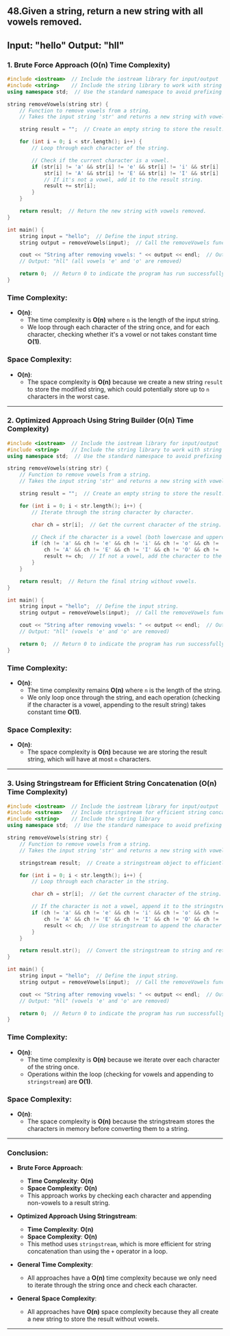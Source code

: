 ## 48.Given a string, return a new string with all vowels removed.
Input: "hello"
Output: "hll"
---

### **1. Brute Force Approach (O(n) Time Complexity)**

```cpp
#include <iostream>  // Include the iostream library for input/output
#include <string>    // Include the string library to work with string objects
using namespace std;  // Use the standard namespace to avoid prefixing std::

string removeVowels(string str) {
    // Function to remove vowels from a string.
    // Takes the input string 'str' and returns a new string with vowels removed.

    string result = "";  // Create an empty string to store the result.

    for (int i = 0; i < str.length(); i++) {  
        // Loop through each character of the string.

        // Check if the current character is a vowel.
        if (str[i] != 'a' && str[i] != 'e' && str[i] != 'i' && str[i] != 'o' && str[i] != 'u' &&
            str[i] != 'A' && str[i] != 'E' && str[i] != 'I' && str[i] != 'O' && str[i] != 'U') {
            // If it's not a vowel, add it to the result string.
            result += str[i];  
        }
    }

    return result;  // Return the new string with vowels removed.
}

int main() {
    string input = "hello";  // Define the input string.
    string output = removeVowels(input);  // Call the removeVowels function.

    cout << "String after removing vowels: " << output << endl;  // Output the result.
    // Output: "hll" (all vowels 'e' and 'o' are removed)

    return 0;  // Return 0 to indicate the program has run successfully.
}
```

### **Time Complexity**:  
- **O(n)**:  
  - The time complexity is **O(n)** where `n` is the length of the input string.  
  - We loop through each character of the string once, and for each character, checking whether it's a vowel or not takes constant time **O(1)**.

### **Space Complexity**:  
- **O(n)**:  
  - The space complexity is **O(n)** because we create a new string `result` to store the modified string, which could potentially store up to `n` characters in the worst case.

---

### **2. Optimized Approach Using String Builder (O(n) Time Complexity)**

```cpp
#include <iostream>  // Include the iostream library for input/output
#include <string>    // Include the string library to work with string objects
using namespace std;  // Use the standard namespace to avoid prefixing std::

string removeVowels(string str) {
    // Function to remove vowels from a string.
    // Takes the input string 'str' and returns a new string with vowels removed.

    string result = "";  // Create an empty string to store the result.

    for (int i = 0; i < str.length(); i++) {
        // Iterate through the string character by character.

        char ch = str[i];  // Get the current character of the string.

        // Check if the character is a vowel (both lowercase and uppercase).
        if (ch != 'a' && ch != 'e' && ch != 'i' && ch != 'o' && ch != 'u' &&
            ch != 'A' && ch != 'E' && ch != 'I' && ch != 'O' && ch != 'U') {
            result += ch;  // If not a vowel, add the character to the result string.
        }
    }

    return result;  // Return the final string without vowels.
}

int main() {
    string input = "hello";  // Define the input string.
    string output = removeVowels(input);  // Call the removeVowels function.

    cout << "String after removing vowels: " << output << endl;  // Output the result.
    // Output: "hll" (vowels 'e' and 'o' are removed)

    return 0;  // Return 0 to indicate the program has run successfully.
}
```

### **Time Complexity**:  
- **O(n)**:  
  - The time complexity remains **O(n)** where `n` is the length of the string.
  - We only loop once through the string, and each operation (checking if the character is a vowel, appending to the result string) takes constant time **O(1)**.

### **Space Complexity**:  
- **O(n)**:  
  - The space complexity is **O(n)** because we are storing the result string, which will have at most `n` characters.

---

### **3. Using Stringstream for Efficient String Concatenation (O(n) Time Complexity)**

```cpp
#include <iostream>  // Include the iostream library for input/output
#include <sstream>   // Include stringstream for efficient string concatenation
#include <string>    // Include the string library
using namespace std;  // Use the standard namespace to avoid prefixing std::

string removeVowels(string str) {
    // Function to remove vowels from a string.
    // Takes the input string 'str' and returns a new string with vowels removed.

    stringstream result;  // Create a stringstream object to efficiently build the result string.

    for (int i = 0; i < str.length(); i++) {
        // Loop through each character in the string.

        char ch = str[i];  // Get the current character of the string.

        // If the character is not a vowel, append it to the stringstream.
        if (ch != 'a' && ch != 'e' && ch != 'i' && ch != 'o' && ch != 'u' &&
            ch != 'A' && ch != 'E' && ch != 'I' && ch != 'O' && ch != 'U') {
            result << ch;  // Use stringstream to append the character to the result.
        }
    }

    return result.str();  // Convert the stringstream to string and return the result.
}

int main() {
    string input = "hello";  // Define the input string.
    string output = removeVowels(input);  // Call the removeVowels function.

    cout << "String after removing vowels: " << output << endl;  // Output the result.
    // Output: "hll" (vowels 'e' and 'o' are removed)

    return 0;  // Return 0 to indicate the program has run successfully.
}
```

### **Time Complexity**:  
- **O(n)**:  
  - The time complexity is **O(n)** because we iterate over each character of the string once.
  - Operations within the loop (checking for vowels and appending to `stringstream`) are **O(1)**.

### **Space Complexity**:  
- **O(n)**:  
  - The space complexity is **O(n)** because the stringstream stores the characters in memory before converting them to a string.

---

### **Conclusion:**

- **Brute Force Approach**:  
  - **Time Complexity**: **O(n)**  
  - **Space Complexity**: **O(n)**  
  - This approach works by checking each character and appending non-vowels to a result string.

- **Optimized Approach Using Stringstream**:  
  - **Time Complexity**: **O(n)**  
  - **Space Complexity**: **O(n)**  
  - This method uses `stringstream`, which is more efficient for string concatenation than using the `+` operator in a loop.

- **General Time Complexity**:  
  - All approaches have a **O(n)** time complexity because we only need to iterate through the string once and check each character.
  
- **General Space Complexity**:  
  - All approaches have **O(n)** space complexity because they all create a new string to store the result without vowels.

---
